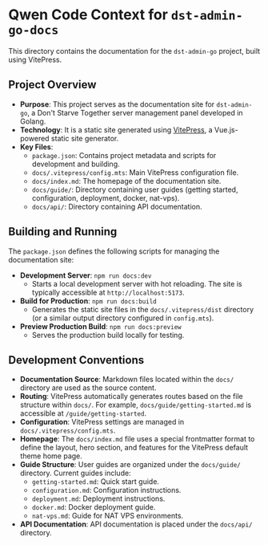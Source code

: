 # Qwen Code Context for `dst-admin-go-docs`

This directory contains the documentation for the `dst-admin-go` project, built using VitePress.

## Project Overview

- **Purpose**: This project serves as the documentation site for `dst-admin-go`, a Don't Starve Together server management panel developed in Golang.
- **Technology**: It is a static site generated using [VitePress](https://vitepress.dev/), a Vue.js-powered static site generator.
- **Key Files**:
  - `package.json`: Contains project metadata and scripts for development and building.
  - `docs/.vitepress/config.mts`: Main VitePress configuration file.
  - `docs/index.md`: The homepage of the documentation site.
  - `docs/guide/`: Directory containing user guides (getting started, configuration, deployment, docker, nat-vps).
  - `docs/api/`: Directory containing API documentation.

## Building and Running

The `package.json` defines the following scripts for managing the documentation site:

- **Development Server**: `npm run docs:dev`
  - Starts a local development server with hot reloading. The site is typically accessible at `http://localhost:5173`.
- **Build for Production**: `npm run docs:build`
  - Generates the static site files in the `docs/.vitepress/dist` directory (or a similar output directory configured in `config.mts`).
- **Preview Production Build**: `npm run docs:preview`
  - Serves the production build locally for testing.

## Development Conventions

- **Documentation Source**: Markdown files located within the `docs/` directory are used as the source content.
- **Routing**: VitePress automatically generates routes based on the file structure within `docs/`. For example, `docs/guide/getting-started.md` is accessible at `/guide/getting-started`.
- **Configuration**: VitePress settings are managed in `docs/.vitepress/config.mts`.
- **Homepage**: The `docs/index.md` file uses a special frontmatter format to define the layout, hero section, and features for the VitePress default theme home page.
- **Guide Structure**: User guides are organized under the `docs/guide/` directory. Current guides include:
  - `getting-started.md`: Quick start guide.
  - `configuration.md`: Configuration instructions.
  - `deployment.md`: Deployment instructions.
  - `docker.md`: Docker deployment guide.
  - `nat-vps.md`: Guide for NAT VPS environments.
- **API Documentation**: API documentation is placed under the `docs/api/` directory.
